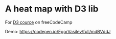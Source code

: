 # A heat map with D3 lib

For [D3 cource](https://www.freecodecamp.org/learn/data-visualization/data-visualization-projects/visualize-data-with-a-heat-map) on freeCodeCamp

Demo: https://codepen.io/EgorVasilev/full/mdBVddJ
